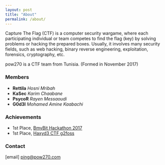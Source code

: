 ```yaml
---
layout: post
title: "About"
permalink: /about/
---
```


Capture The Flag (CTF) is a computer security wargame, where each participating individual or team competes to find the flag (key) by solving problems or hacking the prepared boxes. Usually, it involves many security fields, such as web hacking, binary reverse engineering, exploitation, forensics, cryptography, etc.

pow270 is a CTF team from Tunisia.
(Formed in November 2017)

### Members

- **Rettila** <cite>Hosni Mribah</cite>
- **KaSec** <cite>Karim Chaabane</cite>
- **PsycoR** <cite>Rayen Messaoudi</cite>
- **G0d3l** <cite>Mohamed Amine Kaabachi</cite>

### Achievements

- 1st Place, [BmyBit Hackathon 2017](https://bmybit.com/)
- 1st Place, [Haxyd3 CTF g2foss](http://haxyd3.g2foss.com/)


### Contact
[email] ping@pow270.com
